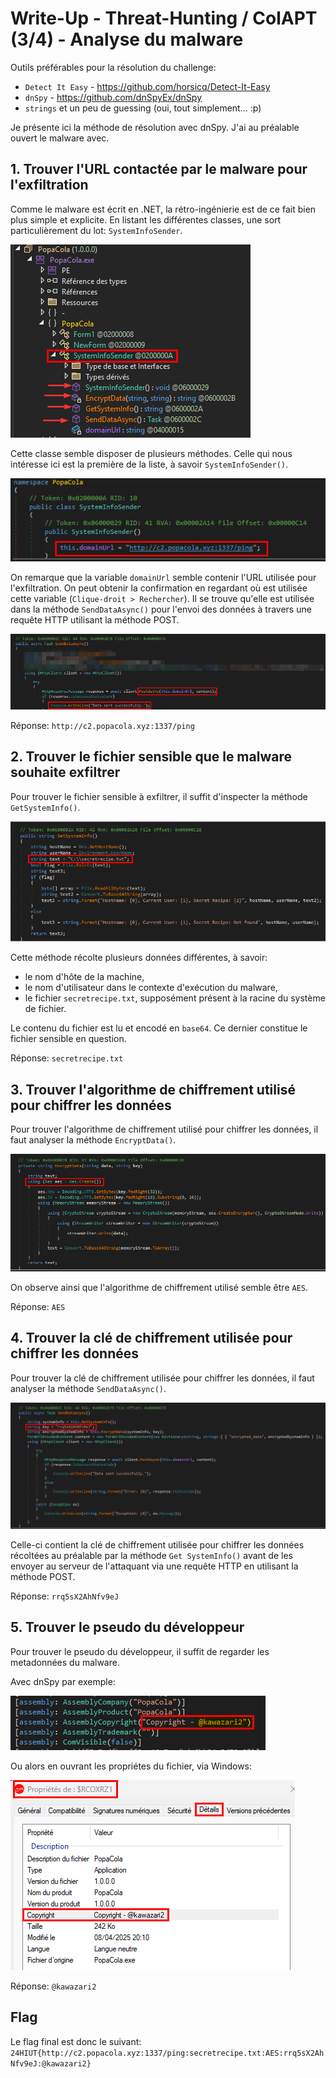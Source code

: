 # Write-Up - Threat-Hunting / ColAPT (3/4) - Analyse du malware

Outils préférables pour la résolution du challenge:
- `Detect It Easy` - https://github.com/horsicq/Detect-It-Easy
- `dnSpy` - https://github.com/dnSpyEx/dnSpy
- `strings` et un peu de guessing (oui, tout simplement... :p)

Je présente ici la méthode de résolution avec dnSpy. J'ai au préalable ouvert le malware avec.

## 1. Trouver l'URL contactée par le malware pour l'exfiltration

Comme le malware est écrit en .NET, la rétro-ingénierie est de ce fait bien plus simple et explicite. En listant les différentes classes, une sort particulièrement du lot: `SystemInfoSender`.

![](./wu/method-of-interest.png)

Cette classe semble disposer de plusieurs méthodes. Celle qui nous intéresse ici est la première de la liste, à savoir `SystemInfoSender()`. 

![](./wu/url.png)

On remarque que la variable `domainUrl` semble contenir l'URL utilisée pour l'exfiltration. On peut obtenir la confirmation en regardant où est utilisée cette variable (`Clique-droit > Rechercher`). Il se trouve qu'elle est utilisée dans la méthode `SendDataAsync()` pour l'envoi des données à travers une requête HTTP utilisant la méthode POST.

![](./wu/url-confirmation.png)

Réponse: `http://c2.popacola.xyz:1337/ping` 

## 2. Trouver le fichier sensible que le malware souhaite exfiltrer

Pour trouver le fichier sensible à exfiltrer, il suffit d'inspecter la méthode `GetSystemInfo()`.

![](./wu/sensitive-file.png)

Cette méthode récolte plusieurs données différentes, à savoir:
- le nom d'hôte de la machine,
- le nom d'utilisateur dans le contexte d'exécution du malware,
- le fichier `secretrecipe.txt`, supposément présent à la racine du système de fichier.

Le contenu du fichier est lu et encodé en `base64`. Ce dernier constitue le fichier sensible en question.

Réponse: `secretrecipe.txt`

## 3. Trouver l'algorithme de chiffrement utilisé pour chiffrer les données

Pour trouver l'algorithme de chiffrement utilisé pour chiffrer les données, il faut analyser la méthode `EncryptData()`.

![](./wu/encryption-algo.png)

On observe ainsi que l'algorithme de chiffrement utilisé semble être `AES`.

Réponse: `AES`

## 4. Trouver la clé de chiffrement utilisée pour chiffrer les données

Pour trouver la clé de chiffrement utilisée pour chiffrer les données, il faut analyser la méthode `SendDataAsync()`.

![](./wu/encryption-key.png)

Celle-ci contient la clé de chiffrement utilisée pour chiffrer les données récoltées au préalable par la méthode `Get SystemInfo()` avant de les envoyer au serveur de l'attaquant via une requête HTTP en utilisant la méthode POST.

Réponse: `rrq5sX2AhNfv9eJ`

## 5. Trouver le pseudo du développeur

Pour trouver le pseudo du développeur, il suffit de regarder les metadonnées du malware. 

Avec dnSpy par exemple:

![](./wu/username-developper.png)

Ou alors en ouvrant les propriétes du fichier, via Windows:

![](./wu/username-developper-2.png)

Réponse: `@kawazari2`

## Flag

Le flag final est donc le suivant: `24HIUT{http://c2.popacola.xyz:1337/ping:secretrecipe.txt:AES:rrq5sX2AhNfv9eJ:@kawazari2}`